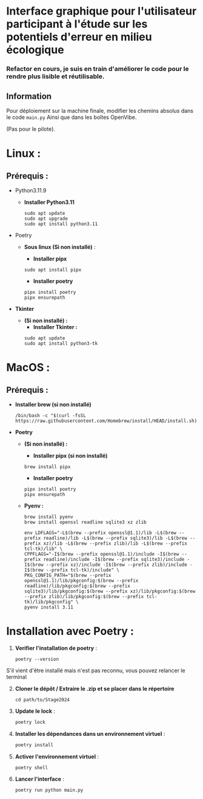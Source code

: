 # Interface graphique pour l'utilisateur participant à l'étude sur les potentiels d'erreur en milieu écologique

### Refactor en cours,  je suis en train d'améliorer le code pour le rendre plus lisible et réutilisable.


## Information

Pour déploiement sur la machine finale, modifier les chemins absolus dans le code `main.py` 
Ainsi que dans les boîtes OpenVibe.

(Pas pour le pilote).


# Linux :

## Prérequis :

- Python3.11.9

    - **Installer Python3.11**
        ```shell
        sudo apt update
        sudo apt upgrade
        sudo apt install python3.11
        ```

- Poetry

    - **Sous linux (Si non installé)** :
        - **Installer pipx**

        ```shell
        sudo apt install pipx
        ```
        - **Installer poetry**
        ```shell
        pipx install poetry
        pipx ensurepath
        ```

- **Tkinter**
  - **(Si non installé) :**
    - **Installer Tkinter :**
    ```shell
    sudo apt update
    sudo apt install python3-tk
    ```

# MacOS :

## Prérequis :


- **Installer brew (si non installé)**

    ```shell
    /bin/bash -c "$(curl -fsSL https://raw.githubusercontent.com/Homebrew/install/HEAD/install.sh)"
    ```


- **Poetry**

    - **(Si non installé) :**
    
        - **Installer pipx (si non installé)**

        ```shell
        brew install pipx
        ```
            
        - **Installer poetry**

        ```shell
        pipx install poetry
        pipx ensurepath
        ```
  - **Pyenv :**
    ```shell
    brew install pyenv
    brew install openssl readline sqlite3 xz zlib
    
    env LDFLAGS="-L$(brew --prefix openssl@1.1)/lib -L$(brew --prefix readline)/lib -L$(brew --prefix sqlite3)/lib -L$(brew --prefix xz)/lib -L$(brew --prefix zlib)/lib -L$(brew --prefix tcl-tk)/lib" \
    CPPFLAGS="-I$(brew --prefix openssl@1.1)/include -I$(brew --prefix readline)/include -I$(brew --prefix sqlite3)/include -I$(brew --prefix xz)/include -I$(brew --prefix zlib)/include -I$(brew --prefix tcl-tk)/include" \
    PKG_CONFIG_PATH="$(brew --prefix openssl@1.1)/lib/pkgconfig:$(brew --prefix readline)/lib/pkgconfig:$(brew --prefix sqlite3)/lib/pkgconfig:$(brew --prefix xz)/lib/pkgconfig:$(brew --prefix zlib)/lib/pkgconfig:$(brew --prefix tcl-tk)/lib/pkgconfig" \
    pyenv install 3.11
    ```


# Installation avec Poetry :

1. **Verifier l'installation de poetry** :

    ```shell
    poetry --version
    ```

S'il vient d'être installé mais n'est pas reconnu, vous pouvez relancer le terminal 


2. **Cloner le dépôt / Extraire le .zip et se placer dans le répertoire** 

    ```
    cd path/to/Stage2024
    ```

3. **Update le lock** :

    ```sh
    poetry lock
    ```

4. **Installer les dépendances dans un environnement virtuel** :

    ```sh
    poetry install
    ```

5. **Activer l'environnement virtuel** :

    ```sh
    poetry shell
    ```

6. **Lancer l'interface** :

    ```sh
    poetry run python main.py
    ```


